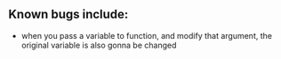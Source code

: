 ## Known bugs include:

+ when you pass a variable to function, and modify that argument, the original variable is also gonna be changed

